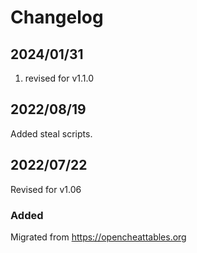 # Changelog

## 2024/01/31  
1. revised for v1.1.0  

## 2022/08/19  
Added steal scripts.  

## 2022/07/22  
Revised for v1.06

### Added
Migrated from https://opencheattables.org
